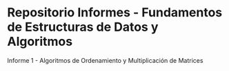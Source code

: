 # Repositorio Informes - Fundamentos de Estructuras de Datos y Algoritmos

Informe 1 - Algoritmos de Ordenamiento y Multiplicación de Matrices

